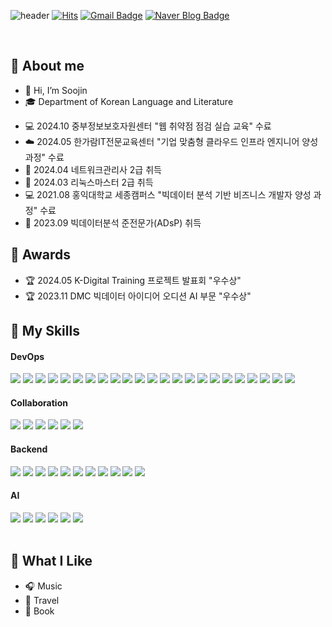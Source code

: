 ![header](https://capsule-render.vercel.app/api?type=venom&color=gradient&height=250&section=header&text=SooJin%20Kim&fontSize=90&fontColor=black&theme=purple)
[![Hits](https://hits.seeyoufarm.com/api/count/incr/badge.svg?url=https%3A%2F%2Fgithub.com%2Fadmin-genie&count_bg=%23000000&title_bg=%23000000&icon=github.svg&icon_color=%23FFFFFF&title=GitHub&edge_flat=false)](https://hits.seeyoufarm.com)
[![Gmail Badge](https://img.shields.io/badge/Gmail-D14836?style=flat&logo=Gmail&logoColor=white)](mailto:genie9767@gmail.com)
[![Naver Blog Badge](https://img.shields.io/badge/Naver%20Blog-03C75A?style=flat&logo=Naver&logoColor=white)](https://blog.naver.com/genie290)

<br>


<div>
  
## 📝 About me

- 👋 Hi, I’m Soojin
- 🎓 Department of Korean Language and Literature
</div>
<div>

- 💻 2024.10 중부정보보호자원센터 "웹 취약점 점검 실습 교육" 수료
- ☁️ 2024.05 한가람IT전문교육센터 "기업 맞춤형 클라우드 인프라 엔지니어 양성 과정" 수료
- 🪪 2024.04 네트워크관리사 2급 취득
- 🪪 2024.03 리눅스마스터 2급 취득
- 💻 2021.08 홍익대학교 세종캠퍼스 "빅데이터 분석 기반 비즈니스 개발자 양성 과정" 수료
- 🪪 2023.09 빅데이터분석 준전문가(ADsP) 취득
</div>

<div>

## 💫 Awards
- 🏆 2024.05 K-Digital Training 프로젝트 발표회 "우수상"
- 🏆 2023.11 DMC 빅데이터 아이디어 오디션 AI 부문 "우수상"
</div>
  
## 💪 My Skills

#### DevOps

<div>
  <img src="https://img.shields.io/badge/Amazon Web Services-232F3E?style=flat-square&logo=AmazonWebServices&logoColor=white"/></a>
  <img src="https://img.shields.io/badge/Linux-FCC624?style=flat-square&logo=Linux&logoColor=black"/></a>
  <img src="https://img.shields.io/badge/CentOS-262577?style=flat-square&logo=CentOS&logoColor=white"/></a> 
  <img src="https://img.shields.io/badge/Ubuntu-E95420?style=flat-square&logo=Ubuntu&logoColor=white"/></a>
  <img src="https://img.shields.io/badge/Rocky-10B981?style=flat-square&logo=Rocky Linux&logoColor=white"/></a>
  <img src="https://img.shields.io/badge/Docker-2496ED?style=flat-square&logo=Docker&logoColor=white"/></a>
  <img src="https://img.shields.io/badge/Kubernetes-326CE5?style=flat-square&logo=Kubernetes&logoColor=white"/></a>
  <img src="https://img.shields.io/badge/GitHub Actions-2088FF?style=flat-square&logo=GitHubActions&logoColor=white"/></a>
  <img src="https://img.shields.io/badge/Helm-0F1689?style=flat-square&logo=Helm&logoColor=white"/></a>
  <img src="https://img.shields.io/badge/Argo CD-EF7B4D?style=flat-square&logo=Argo&logoColor=white"/></a>  
  <img src="https://img.shields.io/badge/Jenkins-D24939?style=flat-square&logo=Jenkins&logoColor=white"/></a>
  <img src="https://img.shields.io/badge/Terraform-844FBA?style=flat-square&logo=Terraform&logoColor=white"/></a>
  <img src="https://img.shields.io/badge/Ansible-EE0000?style=flat-square&logo=Ansible&logoColor=white"/></a>
  <img src="https://img.shields.io/badge/Vagrant-1868F2?style=flat-square&logo=Vagrant&logoColor=white"/></a>
  <img src="https://img.shields.io/badge/Prometheus-E6522C?style=flat-square&logo=prometheus&logoColor=white"/></a>
  <img src="https://img.shields.io/badge/Grafana-F46800?style=flat-suare&logo=Grafana&logoColor=white"/></a>
  <img src="https://img.shields.io/badge/SonarQube-4E9BCD?style=flat-square&logo=SonarQube&logoColor=white"/></a>
  <img src="https://img.shields.io/badge/NGINX-009639?style=flat-square&logo=NGINX&logoColor=white"/></a>
  <img src="https://img.shields.io/badge/Apache-D22128?style=flat-square&logo=Apache&logoColor=white"/></a>
  <img src="https://img.shields.io/badge/OpenVPN-EA7E20?style=flat-square&logo=OpenVPN&logoColor=white"/></a>
  <img src="https://img.shields.io/badge/VMware-607078?style=flat-square&logo=VMware&logoColor=white"/></a>
  <img src="https://img.shields.io/badge/Virtualbox-2F61B4?style=flat-square&logo=virtualbox&logoColor=white"/></a>
  <img src="https://img.shields.io/badge/Cisco-1BA0D7?style=flat-square&logo=Cisco&logoColor=white"/></a>

#### Collaboration

<div>
  <img src="https://img.shields.io/badge/Git-F05032?style=flat-square&logo=Git&logoColor=white"/></a>
  <img src="https://img.shields.io/badge/Slack-4A154B?style=flat-square&logo=Slack&logoColor=white"/></a>
  <img src="https://img.shields.io/badge/Notion-000000?style=flat-square&logo=Notion&logoColor=white"/></a>
  <img src="https://img.shields.io/badge/Trello-0052CC?style=flat-square&logo=Trello&logoColor=white"/></a>
  <img src="https://img.shields.io/badge/Google Drive-4285F4?style=flat-square&logo=Google Drive&logoColor=white"/></a>
  <img src="https://img.shields.io/badge/Zoom-0B5CFF?style=flat-square&logo=Zoom&logoColor=white"/></a>
</div>

#### Backend
<div>
  <img src="https://img.shields.io/badge/Python-3766AB?style=flat-square&logo=Python&logoColor=white"/></a>
  <img src="https://img.shields.io/badge/Django-092E20?style=flat-square&logo=Django&logoColor=white"/></a>
  <img src="https://img.shields.io/badge/JavaScript-F7DF1E?style=flat-square&logo=JavaScript&logoColor=white"/></a>
  <img src="https://img.shields.io/badge/Bootstrap-7952B3?style=flat-square&logo=Bootstrap&logoColor=white"/></a>
  <img src="https://img.shields.io/badge/SQLite-003B57?style=flat-square&logo=SQLite&logoColor=white"/></a>
  <img src="https://img.shields.io/badge/MySQL-4479A1?style=flat-square&logo=MySQL&logoColor=white"/></a>
  <img src="https://img.shields.io/badge/Jupyter Notebook-F37626?style=flat-square&logo=Jupyter&logoColor=white"/></a>
  <img src="https://img.shields.io/badge/Anaconda-44A833?style=flat-square&logo=Anaconda&logoColor=white"/></a>  
  <img src="https://img.shields.io/badge/MariaDB-003545?style=flat-square&logo=MariaDB&logoColor=white"/></a>
  <img src="https://img.shields.io/badge/Burp Suite-FF6633?style=flat-square&logo=Burp Suite&logoColor=white"/></a>
  <img src="https://img.shields.io/badge/Visual Studio Code-007ACC?style=flat-square&logo=VisualStudioCode&logoColor=white"/></a>
</div>

#### AI
<div>
  <img src="https://img.shields.io/badge/pandas-150458?style=flat-square&logo=pandas&logoColor=white"/></a>
  <img src="https://img.shields.io/badge/NumPy-013243?style=flat-square&logo=NumPy&logoColor=white"/></a>
  <img src="https://img.shields.io/badge/scikit learn-F7931E?style=flat-square&logo=scikit-learn&logoColor=white"/></a>
  <img src="https://img.shields.io/badge/TensorFlow-FF6F00?style=flat-square&logo=TensorFlow&logoColor=white"/></a>
  <img src="https://img.shields.io/badge/OpenCV-5C3EE8?style=flat-square&logo=OpenCV&logoColor=white"/></a>
  <img src="https://img.shields.io/badge/YOLOv5-6100A5?style=flat-square&logo=YOLOv5&logoColor=white"/></a>
</div>
</div>

<div>
  
</div>

<br>

<div>


## 🤩 What I Like

- 🎧 Music
- 🛫 Travel
- 📖 Book
  </div>
